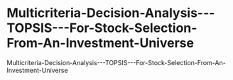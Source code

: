 # Multicriteria-Decision-Analysis---TOPSIS---For-Stock-Selection-From-An-Investment-Universe
Multicriteria-Decision-Analysis---TOPSIS---For-Stock-Selection-From-An-Investment-Universe
